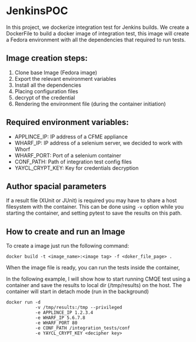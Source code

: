 # JenkinsPOC

In this project, we dockerize integration test for Jenkins builds.
We create a DockerFile to build a docker image of integration test, this image will create a Fedora environment with all the dependencies that required to run tests.

## Image creation steps:
1. Clone base Image (Fedora image)
1. Export the relevant environment variables
1. Install all the dependencies
1. Placing configuration files
1. decrypt of the credential
1. Rendering the environment file (during the container initiation)

## Required environment variables:
* APPLINCE_IP: IP address of a CFME appliance
* WHARF_IP: IP address of a selenium server, we decided to work with Whorf
* WHARF_PORT: Port of a selenium container
* CONF_PATH: Path of integration test config files
* YAYCL_CRYPT_KEY: Key for credentials decryption

## Author spacial parameters
If a result file (XUnit or JUnit) is required you may have to share a host filesystem with the container.
This can be done using `-v` option while you starting the container, and setting pytest to save the results on this path.

## How to create and run an Image
To create a image just run the following command:
```{bash}
docker build -t <image_name>:<image tag> -f <doker_file_page> .
```

When the image file is ready, you can run the tests inside the container,

In the following example, I will show how to start running CMQE test using a container and save the results to local dir (/tmp/results) on the host.
The container will start in detach mode (run in the background)

```{bash}
docker run -d
           -v /tmp/results:/tmp --privileged
           -e APPLINCE_IP 1.2.3.4
           -e WHARF_IP 5.6.7.8
           -e WHARF_PORT 80
           -e CONF_PATH /integration_tests/conf
           -e YAYCL_CRYPT_KEY <decipher key>
